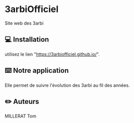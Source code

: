# 3arbiOfficiel

Site web des 3arbi

## :computer: Installation

utilisez le lien "https://3arbiofficiel.github.io/".

## 	:keyboard: Notre application

Elle permet de suivre l'évolution des 3arbi au fil des années.

## :pencil2: Auteurs

MILLERAT Tom
